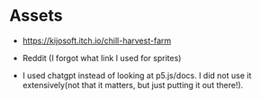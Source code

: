 # Assets
- https://kijosoft.itch.io/chill-harvest-farm
- Reddit (I forgot what link I used for sprites)

- I used chatgpt instead of looking at p5.js/docs. I did not use it extensively(not that it matters, but just putting it out there!).
